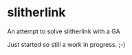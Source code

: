 # slitherlink
An attempt to solve slitherlink with a GA

Just started so still a work in progress.  ;-)
